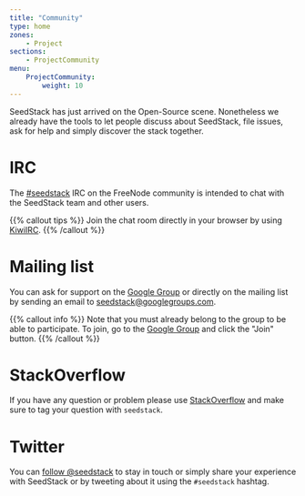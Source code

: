 ```yaml
---
title: "Community"
type: home
zones:
    - Project
sections:
    - ProjectCommunity
menu:
    ProjectCommunity:
        weight: 10
---
```


SeedStack has just arrived on the Open-Source scene. Nonetheless we already have the tools to let people discuss about
SeedStack, file issues, ask for help and simply discover the stack together.<!--more-->
  
# IRC

The [#seedstack](irc://chat.freenode.net/seedstack) IRC on the FreeNode community is intended to chat with the SeedStack 
team and other users.

{{% callout tips %}}
Join the chat room directly in your browser by using [KiwiIRC](https://kiwiirc.com/client/irc.freenode.net#seedstack).
{{% /callout %}}

# Mailing list

You can ask for support on the [Google Group](https://groups.google.com/forum/#!forum/seedstack) or directly on the 
mailing list by sending an email to [seedstack@googlegroups.com](mailto:seedstack@googlegroups.com). 

{{% callout info %}}
Note that you must already belong to the group to be able to participate. To join, go to the [Google Group](https://groups.google.com/forum/#!forum/seedstack)
and click the "Join" button.
{{% /callout %}}
 
# StackOverflow

If you have any question or problem please use [StackOverflow](http://stackoverflow.com/) and make sure to tag your 
question with `seedstack`.

# Twitter

You can [follow @seedstack](https://twitter.com/intent/follow?screen_name=seedstack) to stay in touch or simply share 
your experience with SeedStack or by tweeting about it using the `#seedstack` hashtag.
